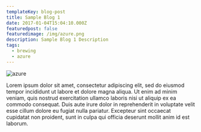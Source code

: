 ```yaml
---
templateKey: blog-post
title: Sample Blog 1
date: 2017-01-04T15:04:10.000Z
featuredpost: false
featuredimage: /img/azure.png
description: Sample Blog 1 Description
tags:
  - brewing
  - azure
---
```

![azure](/img/azure.png)

Lorem ipsum dolor sit amet, consectetur adipiscing elit, sed do eiusmod tempor incididunt ut labore et dolore magna aliqua. Ut enim ad minim veniam, quis nostrud exercitation ullamco laboris nisi ut aliquip ex ea commodo consequat. Duis aute irure dolor in reprehenderit in voluptate velit esse cillum dolore eu fugiat nulla pariatur. Excepteur sint occaecat cupidatat non proident, sunt in culpa qui officia deserunt mollit anim id est laborum.
